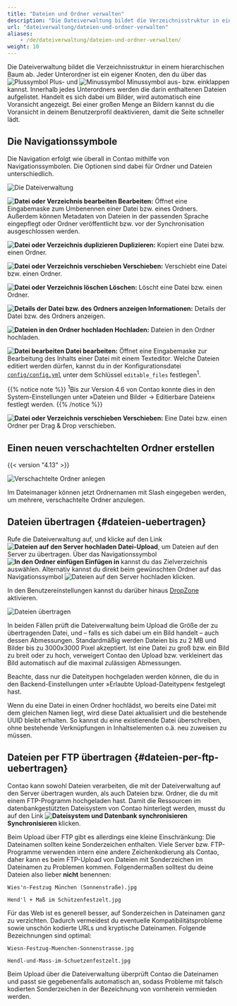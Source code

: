 ```yaml
---
title: "Dateien und Ordner verwalten"
description: "Die Dateiverwaltung bildet die Verzeichnisstruktur in einem hierarchischen Baum ab."
url: "dateiverwaltung/dateien-und-ordner-verwalten"
aliases:
    - /de/dateiverwaltung/dateien-und-ordner-verwalten/
weight: 10
---
```


Die Dateiverwaltung bildet die Verzeichnisstruktur in einem hierarchischen Baum ab. Jeder Unterordner ist ein eigener 
Knoten, den du über das ![Plussymbol](/de/icons/folPlus.svg?classes=icon) Plus- und 
![Minussymbol](/de/icons/folMinus.svg?classes=icon) Minussymbol aus- bzw. einklappen kannst. Innerhalb jedes 
Unterordners werden die darin enthaltenen Dateien aufgelistet. Handelt es sich dabei um Bilder, wird automatisch eine 
Voransicht angezeigt. Bei einer großen Menge an Bildern kannst du die Voransicht in deinem Benutzerprofil deaktivieren,
damit die Seite schneller lädt.


## Die Navigationssymbole

Die Navigation erfolgt wie überall in Contao mithilfe von Navigationssymbolen. Die Optionen sind dabei für Ordner und 
Dateien unterschiedlich.

![Die Dateiverwaltung](/de/file-manager/images/de/der-dateimanager.png?classes=shadow)

**![Datei oder Verzeichnis bearbeiten](/de/icons/edit.svg?classes=icon) Bearbeiten:** Öffnet eine Eingabemaske zum 
Umbenennen einer Datei bzw. eines Ordners. Außerdem können Metadaten von Dateien in der passenden Sprache eingepflegt 
oder Ordner veröffentlicht bzw. vor der Synchronisation ausgeschlossen werden.

**![Datei oder Verzeichnis duplizieren](/de/icons/copy.svg?classes=icon) Duplizieren:** Kopiert eine Datei bzw. 
einen Ordner.

**![Datei oder Verzeichnis verschieben](/de/icons/cut.svg?classes=icon) Verschieben:** Verschiebt eine Datei bzw. 
einen Ordner.

**![Datei oder Verzeichnis löschen](/de/icons/delete.svg?classes=icon) Löschen:** Löscht eine Datei bzw. einen 
Ordner.

**![Details der Datei bzw. des Ordners anzeigen](/de/icons/show.svg?classes=icon) Informationen:** Details der 
Datei bzw. des Ordners anzeigen.

**![Dateien in den Ordner hochladen](/de/icons/new.svg?classes=icon) Hochladen:** Dateien in den Ordner hochladen.

**![Datei bearbeiten](/de/icons/editor.svg?classes=icon) Datei bearbeiten:** Öffnet eine Eingabemaske zur 
Bearbeitung des Inhalts einer Datei mit einem Texteditor. Welche Dateien editiert werden dürfen, kannst du in der
Konfigurationsdatei [`config/config.yml`](../../system/einstellungen/#config-yml) unter dem Schlüssel `editable_files`
festlegen<sup>1</sup>.

{{% notice note %}}
<sup>1</sup>Bis zur Version 4.6 von Contao konnte dies in den System-Einstellungen unter »Dateien und Bilder 
-&gt; Editierbare Dateien« festlegt werden.
{{% /notice %}}

**![Datei oder Verzeichnis verschieben](/de/icons/drag.svg?classes=icon) Verschieben:** Eine Datei bzw. einen Ordner per Drag & Drop verschieben.


## Einen neuen verschachtelten Ordner erstellen

{{< version "4.13" >}}

![Verschachtelte Ordner anlegen](/de/file-manager/images/de/folder-name.gif?classes=shadow)

Im Dateimanager können jetzt Ordnernamen mit Slash eingegeben werden, um mehrere, verschachtelte Ordner anzulegen.


## Dateien übertragen {#dateien-uebertragen}

Rufe die Dateiverwaltung auf, und klicke auf den Link 
**![Dateien auf den Server hochladen](/de/icons/new.svg?classes=icon) Datei-Upload**, um Dateien auf den Server zu 
übertragen. Über das Navigationssymbol **![In den Ordner einfügen](/de/icons/pasteinto.svg?classes=icon) Einfügen 
in** kannst du das Zielverzeichnis auswählen. Alternativ kannst du direkt beim gewünschten Ordner auf das 
Navigationssymbol ![Dateien auf den Server hochladen](/de/icons/new.svg?classes=icon) klicken.

In den Benutzereinstellungen kannst du darüber hinaus [DropZone](https://www.dropzonejs.com/) aktivieren.

![Dateien übertragen](/de/file-manager/images/de/dateien-uebertragen.png?classes=shadow)

In beiden Fällen prüft die Dateiverwaltung beim Upload die Größe der zu übertragenden Datei, und – falls es sich dabei um 
ein Bild handelt – auch dessen Abmessungen. Standardmäßig werden Dateien bis zu 2 MB und Bilder bis zu 3000x3000 Pixel 
akzeptiert. Ist eine Datei zu groß bzw. ein Bild zu breit oder zu hoch, verweigert Contao den Upload bzw. verkleinert 
das Bild automatisch auf die maximal zulässigen Abmessungen.

Beachte, dass nur die Dateitypen hochgeladen werden können, die du in den Backend-Einstellungen unter »Erlaubte 
Upload-Dateitypen« festgelegt hast.

Wenn du eine Datei in einen Ordner hochlädst, wo bereits eine Datei mit dem gleichen Namen liegt, wird diese Datei aktualisiert 
und die bestehende UUID bleibt erhalten. So kannst du eine existierende Datei überschreiben, ohne bestehende Verknüpfungen in 
Inhaltselementen o.ä. neu zuweisen zu müssen.

## Dateien per FTP übertragen {#dateien-per-ftp-uebertragen}

Contao kann sowohl Dateien verarbeiten, die mit der Dateiverwaltung auf den Server übertragen wurden, als auch Dateien 
bzw. Ordner, die du mit einem FTP-Programm hochgeladen hast. Damit die Ressourcen im datenbankgestützten Dateisystem 
von Contao hinterlegt werden, musst du auf den Link 
**![Dateisystem und Datenbank synchronisieren](/de/icons/sync.svg?classes=icon) Synchronisieren** klicken.

Beim Upload über FTP gibt es allerdings eine kleine Einschränkung: Die Dateinamen sollten keine Sonderzeichen 
enthalten. Viele Server bzw. FTP-Programme verwenden intern eine andere Zeichenkodierung als Contao, daher kann es beim 
FTP-Upload von Dateien mit Sonderzeichen im Dateinamen zu Problemen kommen. Folgendermaßen solltest du deine Dateien 
also lieber **nicht** benennen:

`Wies'n-Festzug München (Sonnenstraße).jpg`

`Hend'l + Maß im Schützenfestzelt.jpg`

Für das Web ist es generell besser, auf Sonderzeichen in Dateinamen ganz zu verzichten. Dadurch vermeidest du 
eventuelle Kompatibilitätsprobleme sowie unschön kodierte URLs und kryptische Dateinamen. Folgende Bezeichnungen sind 
optimal:

`Wiesn-Festzug-Muenchen-Sonnenstrasse.jpg`

`Hendl-und-Mass-im-Schuetzenfestzelt.jpg`

Beim Upload über die Dateiverwaltung überprüft Contao die Dateinamen und passt sie gegebenenfalls automatisch an, sodass 
Probleme mit falsch kodierten Sonderzeichen in der Bezeichnung von vornherein vermieden werden.
